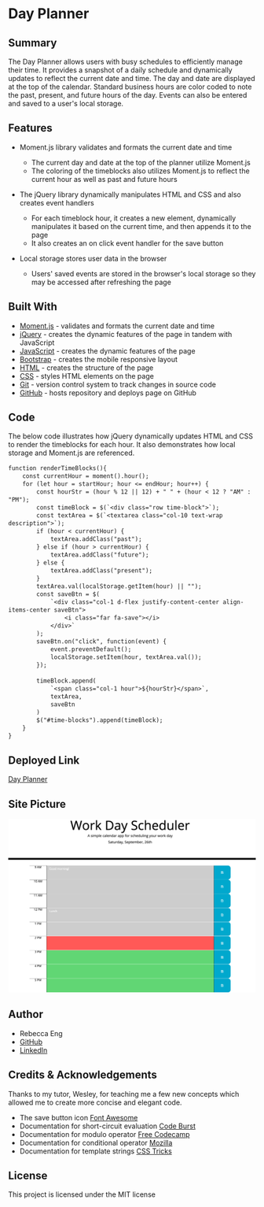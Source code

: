 # Day Planner

## Summary
The Day Planner allows users with busy schedules to efficiently manage their time. It provides a snapshot of a daily schedule and dynamically updates to reflect the current date and time. The day and date are displayed at the top of the calendar. Standard business hours are color coded to note the past, present, and future hours of the day. Events can also be entered and saved to a user's local storage. 

## Features
* Moment.js library validates and formats the current date and time
    * The current day and date at the top of the planner utilize Moment.js
    * The coloring of the timeblocks also utilizes Moment.js to reflect the current hour as well as past and future hours

* The jQuery library dynamically manipulates HTML and CSS and also creates event handlers
    * For each timeblock hour, it creates a new element, dynamically manipulates it based on the current time, and then appends it to the page
    * It also creates an on click event handler for the save button

* Local storage stores user data in the browser
    * Users' saved events are stored in the browser's local storage so they may be accessed after refreshing the page

## Built With
* [Moment.js](https://momentjs.com/) - validates and formats the current date and time
* [jQuery](https://jquery.com/) - creates the dynamic features of the page in tandem with JavaScript
* [JavaScript](https://www.javascript.com/) - creates the dynamic features of the page
* [Bootstrap](https://getbootstrap.com/) - creates the mobile responsive layout
* [HTML](https://developer.mozilla.org/en-US/docs/Web/HTML) - creates the structure of the page
* [CSS](https://developer.mozilla.org/en-US/docs/Web/CSS) - styles HTML elements on the page
* [Git](https://git-scm.com/) - version control system to track changes in source code
* [GitHub](https://github.com/) - hosts repository and deploys page on GitHub

## Code
The below code illustrates how jQuery dynamically updates HTML and CSS to render the timeblocks for each hour. It also demonstrates how local storage and Moment.js are referenced.

    function renderTimeBlocks(){
        const currentHour = moment().hour();
        for (let hour = startHour; hour <= endHour; hour++) {
            const hourStr = (hour % 12 || 12) + " " + (hour < 12 ? "AM" : "PM");
            const timeBlock = $(`<div class="row time-block">`);
            const textArea = $(`<textarea class="col-10 text-wrap description">`);
            if (hour < currentHour) {
                textArea.addClass("past");
            } else if (hour > currentHour) {
                textArea.addClass("future");
            } else {
                textArea.addClass("present");
            }
            textArea.val(localStorage.getItem(hour) || "");
            const saveBtn = $(
                `<div class="col-1 d-flex justify-content-center align-items-center saveBtn">
                    <i class="far fa-save"></i>
                </div>`
            );
            saveBtn.on("click", function(event) {
                event.preventDefault();
                localStorage.setItem(hour, textArea.val());
            });

            timeBlock.append(
                `<span class="col-1 hour">${hourStr}</span>`,
                textArea,
                saveBtn
            )
            $("#time-blocks").append(timeBlock);
        }
    }

## Deployed Link
[Day Planner](https://engrebecca.github.io/day-planner/)

## Site Picture
![Day Planner Image](Assets/DayPlanner.png)

## Author
* Rebecca Eng
* [GitHub](https://github.com/engrebecca)
* [LinkedIn](https://www.linkedin.com/in/engrebecca/)

## Credits & Acknowledgements
Thanks to my tutor, Wesley, for teaching me a few new concepts which allowed me to create more concise and elegant code.
* The save button icon [Font Awesome](https://fontawesome.com/icons/save?style=regular)
* Documentation for short-circuit evaluation [Code Burst](https://codeburst.io/javascript-what-is-short-circuit-evaluation-ff22b2f5608c)
* Documentation for modulo operator [Free Codecamp](https://www.freecodecamp.org/news/the-python-modulo-operator-what-does-the-symbol-mean-in-python-solved/)
* Documentation for conditional operator [Mozilla](https://developer.mozilla.org/en-US/docs/Web/JavaScript/Reference/Operators/Conditional_Operator)
* Documentation for template strings [CSS Tricks](https://css-tricks.com/template-literals/)

## License
This project is licensed under the MIT license